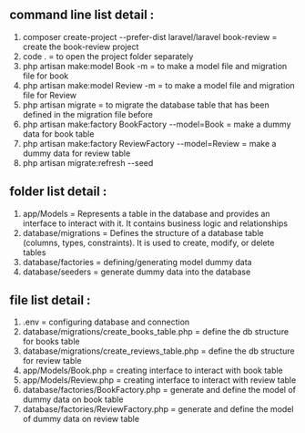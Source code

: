
## command line list detail :
1. composer create-project --prefer-dist laravel/laravel book-review = create the book-review project
2. code . = to open the project folder separately
3. php artisan make:model Book -m = to make a model file and migration file for book
4. php artisan make:model Review -m = to make a model file and migration file for Review
5. php artisan migrate = to migrate the database table that has been defined in the migration file before
6. php artisan make:factory BookFactory --model=Book = make a dummy data for book table
7. php artisan make:factory ReviewFactory --model=Review = make a dummy data for review table
8. php artisan migrate:refresh --seed

## folder list detail : 
1. app/Models = Represents a table in the database and provides an interface to interact with it. It contains business logic and relationships 
2. database/migrations = Defines the structure of a database table (columns, types, constraints). It is used to create, modify, or delete tables
3. database/factories = defining/generating model dummy data
4. database/seeders = generate dummy data into the database

## file list detail :
1. .env = configuring database and connection
2. database/migrations/create_books_table.php = define the db structure for books table
3. database/migrations/create_reviews_table.php = define the db structure for review table
4. app/Models/Book.php = creating interface to interact with book table
5. app/Models/Review.php = creating interface to interact with review table
6. database/factories/BookFactory.php = generate and define the model of dummy data on book table
7. database/factories/ReviewFactory.php = generate and define the model of dummy data on review table